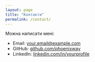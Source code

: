 ```yaml
---
layout: page
title: "Контакти"
permalink: /contact/
---
```


Можна написати мені:  
- Email: your.email@example.com  
- GitHub: [github.com/phoenixway](https://github.com/phoenixway)  
- LinkedIn: [linkedin.com/in/yourprofile](https://linkedin.com/in/yourprofile)
